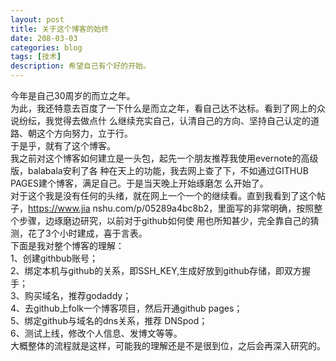 ```yaml
---
layout: post
title: 关于这个博客的始终
date: 208-03-03
categories: blog
tags: [技术]
description: 希望自己有个好的开始。
---
```


  今年是自己30周岁的而立之年。<br/>
  为此，我还特意去百度了一下什么是而立之年，看自己达不达标。看到了网上的众说纷纭，我觉得去做点什
么继续充实自己，认清自己的方向、坚持自己认定的道路、朝这个方向努力，立于行。<br/>
  于是乎，就有了这个博客。<br/>
  我之前对这个博客如何建立是一头包，起先一个朋友推荐我使用evernote的高级版，balabala安利了各
种在天上的功能，我去网上查了下，不如通过GITHUB PAGES建个博客，满足自己。于是当天晚上开始琢磨怎
么开始了。<br/>
  对于这个我是没有任何的头绪，就在网上一个一个的继续看。直到我看到了这个帖子，https://www.jia
nshu.com/p/05289a4bc8b2，里面写的非常明确，按照整个步骤，边琢磨边研究，以前对于github如何使
用也所知甚少，完全靠自己的猜测，花了3个小时建成，喜于言表。<br/>
  下面是我对整个博客的理解：<br/>
  1、创建githbub账号；<br/>
  2、绑定本机与github的关系，即SSH_KEY,生成好放到github存储，即双方握手；<br/>
  3、购买域名，推荐godaddy；<br/>
  4、去github上folk一个博客项目，然后开通github pages；<br/>
  5、绑定github与域名的dns关系，推荐 DNSpod；<br/>
  6、测试上线，修改个人信息、发博文等等。<br/>
  大概整体的流程就是这样，可能我的理解还是不是很到位，之后会再深入研究的。
